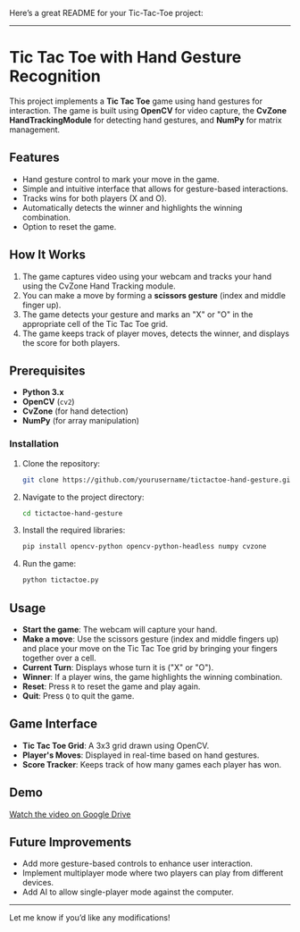 Here’s a great README for your Tic-Tac-Toe project:

---

# Tic Tac Toe with Hand Gesture Recognition

This project implements a **Tic Tac Toe** game using hand gestures for interaction. The game is built using **OpenCV** for video capture, the **CvZone HandTrackingModule** for detecting hand gestures, and **NumPy** for matrix management.

## Features

- Hand gesture control to mark your move in the game.
- Simple and intuitive interface that allows for gesture-based interactions.
- Tracks wins for both players (X and O).
- Automatically detects the winner and highlights the winning combination.
- Option to reset the game.

## How It Works

1. The game captures video using your webcam and tracks your hand using the CvZone Hand Tracking module.
2. You can make a move by forming a **scissors gesture** (index and middle finger up).
3. The game detects your gesture and marks an "X" or "O" in the appropriate cell of the Tic Tac Toe grid.
4. The game keeps track of player moves, detects the winner, and displays the score for both players.

## Prerequisites

- **Python 3.x**
- **OpenCV** (`cv2`)
- **CvZone** (for hand detection)
- **NumPy** (for array manipulation)

### Installation

1. Clone the repository:
    ```bash
    git clone https://github.com/yourusername/tictactoe-hand-gesture.git
    ```

2. Navigate to the project directory:
    ```bash
    cd tictactoe-hand-gesture
    ```

3. Install the required libraries:
    ```bash
    pip install opencv-python opencv-python-headless numpy cvzone
    ```

4. Run the game:
    ```bash
    python tictactoe.py
    ```

## Usage

- **Start the game**: The webcam will capture your hand.
- **Make a move**: Use the scissors gesture (index and middle fingers up) and place your move on the Tic Tac Toe grid by bringing your fingers together over a cell.
- **Current Turn**: Displays whose turn it is ("X" or "O").
- **Winner**: If a player wins, the game highlights the winning combination.
- **Reset**: Press `R` to reset the game and play again.
- **Quit**: Press `Q` to quit the game.

## Game Interface

- **Tic Tac Toe Grid**: A 3x3 grid drawn using OpenCV.
- **Player's Moves**: Displayed in real-time based on hand gestures.
- **Score Tracker**: Keeps track of how many games each player has won.

## Demo

[Watch the video on Google Drive](https://drive.google.com/file/d/1KRRNpaX92dLw6OG8Z2Loh1piOVrcAFga/view?usp=sharing)

## Future Improvements

- Add more gesture-based controls to enhance user interaction.
- Implement multiplayer mode where two players can play from different devices.
- Add AI to allow single-player mode against the computer.

---

Let me know if you’d like any modifications!
